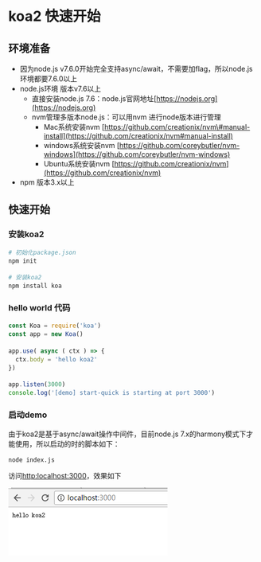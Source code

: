 # koa2 快速开始

## 环境准备

* 因为node.js v7.6.0开始完全支持async/await，不需要加flag，所以node.js环境都要7.6.0以上
* node.js环境 版本v7.6以上
  * 直接安装node.js 7.6：node.js官网地址[https://nodejs.org](https://nodejs.org)
  * nvm管理多版本node.js：可以用nvm 进行node版本进行管理
    * Mac系统安装nvm [https://github.com/creationix/nvm\#manual-install](https://github.com/creationix/nvm#manual-install)
    * windows系统安装nvm [https://github.com/coreybutler/nvm-windows](https://github.com/coreybutler/nvm-windows)
    * Ubuntu系统安装nvm [https://github.com/creationix/nvm](https://github.com/creationix/nvm)
* npm 版本3.x以上

## 快速开始

### 安装koa2

```sh
# 初始化package.json
npm init

# 安装koa2
npm install koa
```

### hello world 代码

```js
const Koa = require('koa')
const app = new Koa()

app.use( async ( ctx ) => {
  ctx.body = 'hello koa2'
})

app.listen(3000)
console.log('[demo] start-quick is starting at port 3000')
```

### 启动demo

由于koa2是基于async/await操作中间件，目前node.js 7.x的harmony模式下才能使用，所以启动的时的脚本如下：

```sh
node index.js
```

访问[http:localhost:3000](http:localhost:3000)，效果如下

![](/assets/gitbook/startquick-demo.png)


